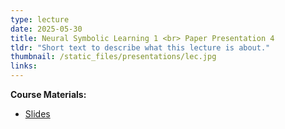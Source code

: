 ```yaml
---
type: lecture
date: 2025-05-30
title: Neural Symbolic Learning 1 <br> Paper Presentation 4
tldr: "Short text to describe what this lecture is about."
thumbnail: /static_files/presentations/lec.jpg
links: 
---
```

**Course Materials:**
- [Slides](https://ml-graph.github.io/winter-2025/static_files/presentations/slides/NS1.pdf)
